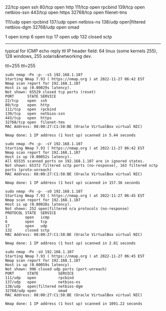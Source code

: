 22/tcp    open  ssh
80/tcp    open  http
111/tcp   open  rpcbind
139/tcp   open  netbios-ssn
443/tcp   open  https
32768/tcp open  filenet-tms

111/udp   open          rpcbind
137/udp   open          netbios-ns
138/udp   open|filtered netbios-dgm
32768/udp open          omad

1        open   icmp
6        open   tcp
17       open   udp
132      closed sctp
****

typical for ICMP echo reply ttl IP header field: 64 linux (some kernels 255), 128 windows, 255 solaris&networking dev.


ttl=255
ttl=255

```
sudo nmap -Pn -p- -sS 192.168.1.107 
Starting Nmap 7.93 ( https://nmap.org ) at 2022-11-27 06:42 EST
Nmap scan report for 192.168.1.107
Host is up (0.00029s latency).
Not shown: 65529 closed tcp ports (reset)
PORT      STATE SERVICE
22/tcp    open  ssh
80/tcp    open  http
111/tcp   open  rpcbind
139/tcp   open  netbios-ssn
443/tcp   open  https
32768/tcp open  filenet-tms
MAC Address: 08:00:27:C1:58:BE (Oracle VirtualBox virtual NIC)

Nmap done: 1 IP address (1 host up) scanned in 5.44 seconds
 ```

```
sudo nmap -Pn -p- -sY 192.168.1.107
Starting Nmap 7.93 ( https://nmap.org ) at 2022-11-27 06:42 EST
Nmap scan report for 192.168.1.107
Host is up (0.00052s latency).
All 65535 scanned ports on 192.168.1.107 are in ignored states.
Not shown: 65372 filtered sctp ports (no-response), 163 filtered sctp ports (proto-unreach)
MAC Address: 08:00:27:C1:58:BE (Oracle VirtualBox virtual NIC)

Nmap done: 1 IP address (1 host up) scanned in 157.36 seconds
 ```


```
sudo nmap -Pn -p- -sO 192.168.1.107
Starting Nmap 7.93 ( https://nmap.org ) at 2022-11-27 06:45 EST
Nmap scan report for 192.168.1.107
Host is up (0.00028s latency).
Not shown: 252 open|filtered n/a protocols (no-response)
PROTOCOL STATE  SERVICE
1        open   icmp
6        open   tcp
17       open   udp
132      closed sctp
MAC Address: 08:00:27:C1:58:BE (Oracle VirtualBox virtual NIC)

Nmap done: 1 IP address (1 host up) scanned in 2.81 seconds
 ```


```
sudo nmap -Pn -sU 192.168.1.107
Starting Nmap 7.93 ( https://nmap.org ) at 2022-11-27 06:45 EST
Nmap scan report for 192.168.1.107
Host is up (0.00059s latency).
Not shown: 996 closed udp ports (port-unreach)
PORT      STATE         SERVICE
111/udp   open          rpcbind
137/udp   open          netbios-ns
138/udp   open|filtered netbios-dgm
32768/udp open          omad
MAC Address: 08:00:27:C1:58:BE (Oracle VirtualBox virtual NIC)

Nmap done: 1 IP address (1 host up) scanned in 1091.22 seconds
 ```